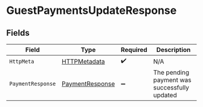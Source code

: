 # GuestPaymentsUpdateResponse


## Fields

| Field                                                         | Type                                                          | Required                                                      | Description                                                   |
| ------------------------------------------------------------- | ------------------------------------------------------------- | ------------------------------------------------------------- | ------------------------------------------------------------- |
| `HttpMeta`                                                    | [HTTPMetadata](../../Models/Components/HTTPMetadata.md)       | :heavy_check_mark:                                            | N/A                                                           |
| `PaymentResponse`                                             | [PaymentResponse](../../Models/Components/PaymentResponse.md) | :heavy_minus_sign:                                            | The pending payment was successfully updated                  |